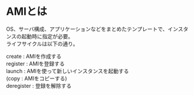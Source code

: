 # AMIとは
OS、サーバ構成、アプリケーションなどをまとめたテンプレートで、インスタンスの起動時に指定が必要。  
ライフサイクルは以下の通り。  

create : AMIを作成する  
register : AMIを登録する  
launch : AMIを使って新しいインスタンスを起動する  
(copy : AMIをコピーする)  
deregister : 登録を解除する  
